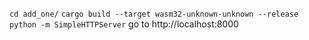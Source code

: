 `cd add_one/`
`cargo build --target wasm32-unknown-unknown --release`
`python -m SimpleHTTPServer`
go to http://localhost:8000
